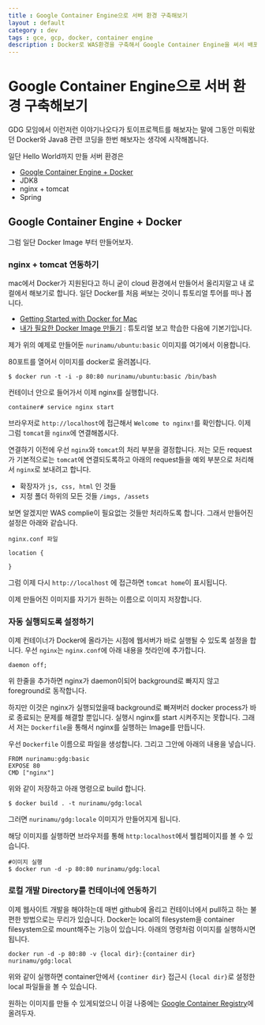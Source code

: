 ```yaml
---
title : Google Container Engine으로 서버 환경 구축해보기
layout : default
category : dev
tags : gce, gcp, docker, container engine
description : Docker로 WAS환경을 구축해서 Google Container Engine을 써서 배포해보자.
---
```


# Google Container Engine으로 서버 환경 구축해보기

GDG 모임에서 이런저런 이야기나오다가 토이프로젝트를 해보자는 말에 그동안 미뤄왔던 Docker와 Java8 관련 코딩을 한번 해보자는 생각에 시작해봅니다.

일단 Hello World까지 만들 서버 환경은
- [Google Container Engine + Docker](#1st)
- JDK8
- nginx + tomcat
- Spring

## <a name="1st"></a>Google Container Engine + Docker
그럼 일단 Docker Image 부터 만들어보자.

### nginx + tomcat 연동하기

mac에서 Docker가 지원된다고 하니 굳이 cloud 환경에서 만들어서 올리지말고 내 로컬에서 해보기로 합니다. 일단 Docker를 처음 써보는 것이니 튜토리얼 투어를 떠나 봅니다.
- [Getting Started with Docker for Mac](https://docs.docker.com/docker-for-mac/)
- [내가 필요한 Docker Image 만들기](http://www.nurinamu.com/dev/2016/07/04/create-a-docker-image/) : 튜토리얼 보고 학습한 다음에 기본기입니다.

제가 위의 예제로 만들어둔 `nurinamu/ubuntu:basic` 이미지를 여기에서 이용합니다.

80포트를 열어서 이미지를 docker로 올려봅니다.
```
$ docker run -t -i -p 80:80 nurinamu/ubuntu:basic /bin/bash
```

컨테이너 안으로 들어가서 이제 nginx를 실행합니다.

```
container# service nginx start
```

브라우저로 `http://localhost`에 접근해서 `Welcome to nginx!`를 확인합니다. 이제 그럼 `tomcat`을 `nginx`에 연결해봅시다.

연결하기 이전에 우선 `nginx`와 `tomcat`의 처리 부분을 결정합니다. 저는 모든 request가 기본적으로는 `tomcat`에 연결되도록하고 아래의 request들을 예외 부분으로 처리해서 `nginx`로 보내려고 합니다.

- 확장자가 `js, css, html` 인 것들
- 지정 폴더 하위의 모든 것들 `/imgs, /assets`

보면 알겠지만 WAS complie이 필요없는 것들만 처리하도록 합니다.
그래서 만들어진 설정은 아래와 같습니다.

```
nginx.conf 파일

location {

}
```

그럼 이제 다시 `http://localhost` 에 접근하면 `tomcat home`이 표시됩니다.

이제 만들어진 이미지를 자기가 원하는 이름으로 이미지 저장합니다.

### 자동 실행되도록 설정하기
이제 컨테이너가 Docker에 올라가는 시점에 웹서버가 바로 실행될 수 있도록 설정을 합니다. 우선 `nginx`는 `nginx.conf`에 아래 내용을 첫라인에 추가합니다.

```
daemon off;
```

위 한줄을 추가하면 nginx가 daemon이되어 background로 빠지지 않고 foreground로 동작합니다.

하지만 이것은 nginx가 실행되었을때 background로 빠져버러 docker process가 바로 종료되는 문제를 해결할 뿐입니다. 실행시 nginx를 start 시켜주지는 못합니다. 그래서 저는 `Dockerfile`을 통해서 nginx를 실행하는 Image를 만듭니다.

우선 `Dockerfile` 이름으로 파일을 생성합니다. 그리고 그안에 아래의 내용을 넣습니다.

```
FROM nurinamu:gdg:basic
EXPOSE 80
CMD ["nginx"]
```

위와 같이 저장하고 아래 명령으로 build 합니다.

```
$ docker build . -t nurinamu/gdg:local
```

그러면 `nurinamu/gdg:locale` 이미지가 만들어지게 됩니다.

해당 이미지를 실행하면 브라우저를 통해 `http:localhost`에서 웰컴페이지를 볼 수 있습니다.

```
#이미지 실행
$ docker run -d -p 80:80 nurinamu/gdg:local
```

### 로컬 개발 Directory를 컨테이너에 연동하기

이제 웹사이트 개발을 해야하는데 매번 github에 올리고 컨테이너에서 pull하고 하는 불편한 방법으로는 무리가 있습니다. Docker는 local의 filesystem을 container filesystem으로 mount해주는 기능이 있습니다. 아래의 명령처럼 이미지를 실행하시면 됩니다.

```
docker run -d -p 80:80 -v {local dir}:{container dir} nurinamu/gdg:local
```

위와 같이 실행하면 container안에서 `{continer dir}` 접근시 `{local dir}`로 설정한 local 파일들을 볼 수 있습니다.

원하는 이미지를 만들 수 있게되었으니 이걸 나중에는 [Google Container Registry](https://cloud.google.com/container-registry/)에 올려두자.
